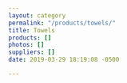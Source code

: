 ```yaml
---
layout: category
permalink: "/products/towels/"
title: Towels
products: []
photos: []
suppliers: []
date: 2019-03-29 18:19:08 -0500

---
```

